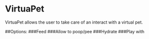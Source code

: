 # VirtuaPet

VirtuaPet allows the user to take care of an interact with a virtual pet.

##Options:
###Feed
###Allow to poop/pee
###Hydrate
###Play with
